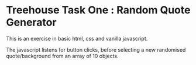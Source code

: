 # Treehouse Task One : Random Quote Generator

This is an exercise in basic html, css and vanilla javascript.

The javascript listens for button clicks, before selecting a new randomised quote/background from an array of 10 objects.
